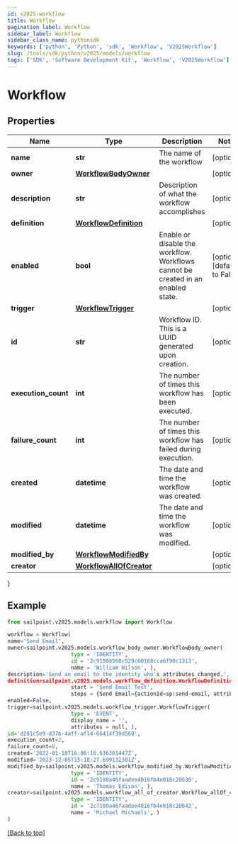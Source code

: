 ```yaml
---
id: v2025-workflow
title: Workflow
pagination_label: Workflow
sidebar_label: Workflow
sidebar_class_name: pythonsdk
keywords: ['python', 'Python', 'sdk', 'Workflow', 'V2025Workflow']
slug: /tools/sdk/python/v2025/models/workflow
tags: ['SDK', 'Software Development Kit', 'Workflow', 'V2025Workflow']
---
```


# Workflow

## Properties

| Name | Type | Description | Notes |
| --- | --- | --- | --- |
| **name** | **str** | The name of the workflow | [optional] |
| **owner** | [**WorkflowBodyOwner**](workflow-body-owner) |  | [optional] |
| **description** | **str** | Description of what the workflow accomplishes | [optional] |
| **definition** | [**WorkflowDefinition**](workflow-definition) |  | [optional] |
| **enabled** | **bool** | Enable or disable the workflow. Workflows cannot be created in an enabled state. | [optional] [default to False] |
| **trigger** | [**WorkflowTrigger**](workflow-trigger) |  | [optional] |
| **id** | **str** | Workflow ID. This is a UUID generated upon creation. | [optional] |
| **execution_count** | **int** | The number of times this workflow has been executed. | [optional] |
| **failure_count** | **int** | The number of times this workflow has failed during execution. | [optional] |
| **created** | **datetime** | The date and time the workflow was created. | [optional] |
| **modified** | **datetime** | The date and time the workflow was modified. | [optional] |
| **modified_by** | [**WorkflowModifiedBy**](workflow-modified-by) |  | [optional] |
| **creator** | [**WorkflowAllOfCreator**](workflow-all-of-creator) |  | [optional] |

}

## Example

```python
from sailpoint.v2025.models.workflow import Workflow

workflow = Workflow(
name='Send Email',
owner=sailpoint.v2025.models.workflow_body_owner.WorkflowBody_owner(
                    type = 'IDENTITY',
                    id = '2c91808568c529c60168cca6f90c1313',
                    name = 'William Wilson', ),
description='Send an email to the identity who's attributes changed.',
definition=sailpoint.v2025.models.workflow_definition.WorkflowDefinition(
                    start = 'Send Email Test',
                    steps = {Send Email={actionId=sp:send-email, attributes={body=This is a test, from=sailpoint@sailpoint.com, recipientId.$=$.identity.id, subject=test}, nextStep=success, selectResult=null, type=ACTION}, success={type=success}}, ),
enabled=False,
trigger=sailpoint.v2025.models.workflow_trigger.WorkflowTrigger(
                    type = 'EVENT',
                    display_name = '',
                    attributes = null, ),
id='d201c5e9-d37b-4aff-af14-66414f39d569',
execution_count=2,
failure_count=0,
created='2022-01-10T16:06:16.636381447Z',
modified='2023-12-05T15:18:27.699132301Z',
modified_by=sailpoint.v2025.models.workflow_modified_by.WorkflowModifiedBy(
                    type = 'IDENTITY',
                    id = '2c9180a46faadee4016fb4e018c20639',
                    name = 'Thomas Edison', ),
creator=sailpoint.v2025.models.workflow_all_of_creator.Workflow_allOf_creator(
                    type = 'IDENTITY',
                    id = '2c7180a46faadee4016fb4e018c20642',
                    name = 'Michael Michaels', )
)

```

[[Back to top]](#)
